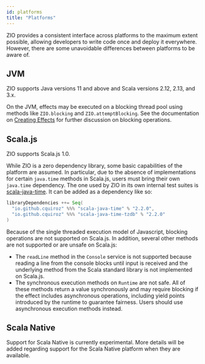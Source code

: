 ```yaml
---
id: platforms
title: "Platforms"
---
```


ZIO provides a consistent interface across platforms to the maximum extent possible, allowing developers to write code once and deploy it everywhere. However, there are some unavoidable differences between platforms to be aware of.

## JVM

ZIO supports Java versions 11 and above and Scala versions 2.12, 2.13, and 3.x.

On the JVM, effects may be executed on a blocking thread pool using methods like `ZIO.blocking` and `ZIO.attemptBlocking`. See the documentation on [Creating Effects](creating-effects.md) for further discussion on blocking operations.

## Scala.js

ZIO supports Scala.js 1.0.

While ZIO is a zero dependency library, some basic capabilities of the platform are assumed. In particular, due to the absence of implementations for certain `java.time` methods in Scala.js, users must bring their own `java.time` dependency. The one used by ZIO in its own internal test suites is [scala-java-time](https://github.com/cquiroz/scala-java-time). It can be added as a dependency like so:

```scala
libraryDependencies ++= Seq(
  "io.github.cquiroz" %%% "scala-java-time" % "2.2.0",
  "io.github.cquiroz" %%% "scala-java-time-tzdb" % "2.2.0"
)
```

Because of the single threaded execution model of Javascript, blocking operations are not supported on Scala.js. In addition, several other methods are not supported or are unsafe on Scala.js:

* The `readLine` method in the `Console` service is not supported because reading a line from the console blocks until input is received and the underlying method from the Scala standard library is not implemented on Scala.js.
* The synchronous execution methods on `Runtime` are not safe. All of these methods return a value synchronously and may require blocking if the effect includes asynchronous operations, including yield points introduced by the runtime to guarantee fairness. Users should use asynchronous execution methods instead.

## Scala Native

Support for Scala Native is currently experimental. More details will be added regarding support for the Scala Native platform when they are available.
